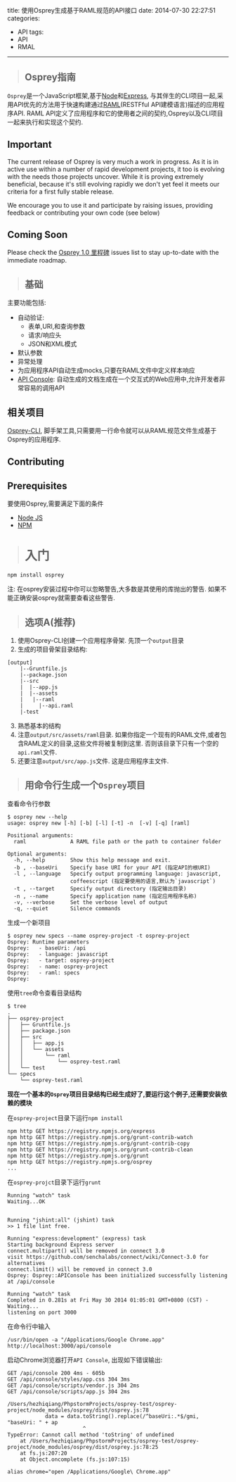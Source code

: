 title: 使用Osprey生成基于RAML规范的API接口
date: 2014-07-30 22:27:51
categories:
- API
tags:
- API
- RMAL
---

> ## Osprey指南

`Osprey`是一个JavaScript框架,基于[Node][1]和[Express][2], 与其伴生的CLI项目一起,采用API优先的方法用于快速构建通过[RAML][3](RESTFful API建模语言)描述的应用程序API. RAML API定义了应用程序和它的使用者之间的契约,Osprey以及CLI项目一起来执行和实现这个契约.

<!-- more -->

## Important

The current release of Osprey is very much a work in progress. As it is in active use within a number of rapid development projects, it too is evolving with the needs those projects uncover. While it is proving extremely beneficial, because it's still evolving rapidly we don't yet feel it meets our criteria for a first fully stable release.

We encourage you to use it and participate by raising issues, providing feedback or contributing your own code (see below)

## Coming Soon

Please check the [Osprey 1.0 里程碑][4] issues list to stay up-to-date with the immediate roadmap.

> ## 基础

主要功能包括:

- 自动验证:
    - 表单,URI,和查询参数
    - 请求/响应头
    - JSON和XML模式
- 默认参数
- 异常处理
- 为应用程序API自动生成mocks,只要在RAML文件中定义样本响应
- [API Console][5]: 自动生成的文档生成在一个交互式的Web应用中,允许开发者非常容易的调用API

## 相关项目

[Osprey-CLI][6], 脚手架工具,只需要用一行命令就可以从RAML规范文件生成基于Osprey的应用程序.

## Contributing

## Prerequisites

要使用Osprey,需要满足下面的条件

- [Node JS][7]
- [NPM][8]

> # 入门

    npm install osprey

注: 在osprey安装过程中你可以忽略警告,大多数是其使用的库抛出的警告. 如果不能正确安装osprey就需要查看这些警告.

> ## 选项A(推荐)

1. 使用Osprey-CLI创建一个应用程序骨架. 先顶一个`output`目录
2. 生成的项目骨架目录结构:
```
[output]
    |--Gruntfile.js
    |--package.json
    |--src
    |  |--app.js
    |  |--assets
    |   |--raml
    |     |--api.raml
    |-test
```
3. 熟悉基本的结构
4. 注意`output/src/assets/raml`目录. 如果你指定一个现有的RAML文件,或者包含RAML定义的目录,这些文件将被复制到这里. 否则该目录下只有一个空的`api.raml`文件.
5. 还要注意`output/src/app.js`文件. 这是应用程序主文件.

> ## 用命令行生成一个`Osprey`项目

查看命令行参数

```
$ osprey new --help
usage: osprey new [-h] [-b] [-l] [-t] -n  [-v] [-q] [raml]

Positional arguments:
  raml              A RAML file path or the path to container folder

Optional arguments:
  -h, --help        Show this help message and exit.
  -b , --baseUri    Specify base URI for your API (指定API的根URI)
  -l , --language   Specify output programming language: javascript,
                    coffeescript (指定要使用的语言,默认为`javascript`)
  -t , --target     Specify output directory (指定输出目录)
  -n , --name       Specify application name (指定应用程序名称)
  -v, --verbose     Set the verbose level of output
  -q, --quiet       Silence commands
```

生成一个新项目

```
$ osprey new specs --name osprey-project -t osprey-project
Osprey: Runtime parameters
Osprey:   - baseUri: /api
Osprey:   - language: javascript
Osprey:   - target: osprey-project
Osprey:   - name: osprey-project
Osprey:   - raml: specs
Osprey:
```

使用`tree`命令查看目录结构

```
$ tree
.
├── osprey-project
│   ├── Gruntfile.js
│   ├── package.json
│   ├── src
│   │   ├── app.js
│   │   └── assets
│   │       └── raml
│   │           └── osprey-test.raml
│   └── test
└── specs
    └── osprey-test.raml
```

**现在一个基本的`Osprey`项目目录结构已经生成好了,要运行这个例子,还需要安装依赖的模块**

在`osprey-project`目录下运行`npm install`

```
npm http GET https://registry.npmjs.org/express
npm http GET https://registry.npmjs.org/grunt-contrib-watch
npm http GET https://registry.npmjs.org/grunt-contrib-copy
npm http GET https://registry.npmjs.org/grunt-contrib-clean
npm http GET https://registry.npmjs.org/grunt
npm http GET https://registry.npmjs.org/osprey
...
```

在`osprey-projct`目录下运行`grunt`

```
Running "watch" task
Waiting...OK


Running "jshint:all" (jshint) task
>> 1 file lint free.

Running "express:development" (express) task
Starting background Express server
connect.multipart() will be removed in connect 3.0
visit https://github.com/senchalabs/connect/wiki/Connect-3.0 for alternatives
connect.limit() will be removed in connect 3.0
Osprey: Osprey::APIConsole has been initialized successfully listening at /api/console

Running "watch" task
Completed in 0.281s at Fri May 30 2014 01:05:01 GMT+0800 (CST) - Waiting...
listening on port 3000
```

在命令行中输入


```
/usr/bin/open -a "/Applications/Google Chrome.app" http://localhost:3000/api/console
```

启动Chrome浏览器打开`API Console`, 出现如下错误输出:


```
GET /api/console 200 4ms - 605b
GET /api/console/styles/app.css 304 3ms
GET /api/console/scripts/vendor.js 304 2ms
GET /api/console/scripts/app.js 304 2ms

/Users/hezhiqiang/PhpstormProjects/osprey-test/osprey-project/node_modules/osprey/dist/osprey.js:78
            data = data.toString().replace(/^baseUri:.*$/gmi, "baseUri: " + ap
                        ^
TypeError: Cannot call method 'toString' of undefined
    at /Users/hezhiqiang/PhpstormProjects/osprey-test/osprey-project/node_modules/osprey/dist/osprey.js:78:25
    at fs.js:207:20
    at Object.oncomplete (fs.js:107:15)
```

```
alias chrome="open /Applications/Google\ Chrome.app"
```

  [1]: http://nodejs.org/
  [2]: http://expressjs.com/
  [3]: http://raml.org/
  [4]: https://github.com/mulesoft/osprey/issues?milestone=1&state=open
  [5]: https://github.com/mulesoft/api-console
  [6]: https://github.com/mulesoft/osprey-cli
  [7]: http://nodejs.org/
  [8]: https://npmjs.org/